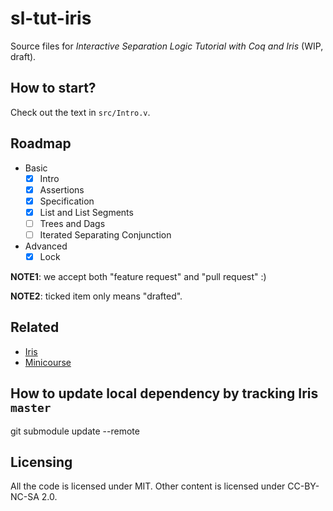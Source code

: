 # sl-tut-iris

Source files for *Interactive Separation Logic Tutorial with Coq and Iris* (WIP, draft).

## How to start?

Check out the text in `src/Intro.v`.

## Roadmap

* Basic
  - [x] Intro
  - [x] Assertions
  - [x] Specification
  - [x] List and List Segments
  - [ ] Trees and Dags
  - [ ] Iterated Separating Conjunction
* Advanced
  - [x] Lock

**NOTE1**: we accept both "feature request" and "pull request" :)

**NOTE2**: ticked item only means "drafted".

## Related

- [Iris](https://gitlab.mpi-sws.org/FP/iris-coq)
- [Minicourse](http://www.cs.cmu.edu/afs/cs.cmu.edu/project/fox-19/member/jcr/www15818As2009/cs818A3-09.html)

## How to update local dependency by tracking Iris `master`

   git submodule update --remote

## Licensing

All the code is licensed under MIT. Other content is licensed under CC-BY-NC-SA 2.0.
